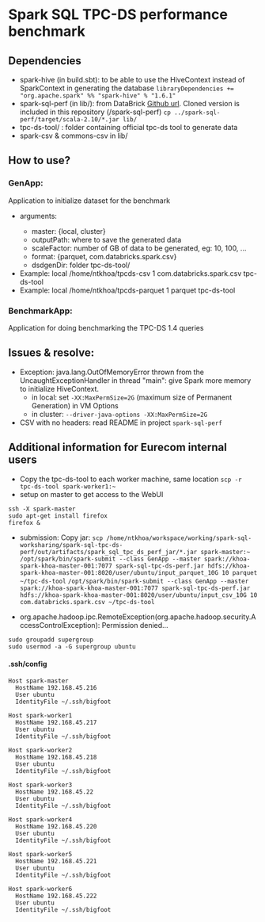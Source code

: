 # Spark SQL TPC-DS performance benchmark

## Dependencies
- spark-hive (in build.sbt): to be able to use the HiveContext instead of SparkContext in generating the database
`libraryDependencies += "org.apache.spark" %% "spark-hive" % "1.6.1"`
- spark-sql-perf (in lib/): from DataBrick [Github url](https://github.com/databricks/spark-sql-perf). Cloned version is included in this repository (/spark-sql-perf)
`cp ../spark-sql-perf/target/scala-2.10/*.jar lib/`
- tpc-ds-tool/ : folder containing official tpc-ds tool to generate data
- spark-csv & commons-csv in lib/

## How to use?

### GenApp: 
Application to initialize dataset for the benchmark
- arguments: <inputPath> <scaleFactor> <format> <dsdgenDir>
    + master: {local, cluster}
    + outputPath: where to save the generated data
    + scaleFactor: number of GB of data to be generated, eg: 10, 100, ...
    + format: {parquet, com.databricks.spark.csv}
    + dsdgenDir: folder tpc-ds-tool/
- Example: local /home/ntkhoa/tpcds-csv 1 com.databricks.spark.csv tpc-ds-tool
- Example: local /home/ntkhoa/tpcds-parquet 1 parquet tpc-ds-tool
    
### BenchmarkApp: 
Application for doing benchmarking the TPC-DS 1.4 queries

## Issues & resolve:
- Exception: java.lang.OutOfMemoryError thrown from the UncaughtExceptionHandler in thread "main": give Spark more memory to initialize HiveContext.
    + in local: set `-XX:MaxPermSize=2G` (maximum size of Permanent Generation) in VM Options
    + in cluster: `--driver-java-options -XX:MaxPermSize=2G` 
- CSV with no headers: read README in project `spark-sql-perf`


## Additional information for Eurecom internal users
- Copy the tpc-ds-tool to each worker machine, same location
`scp -r tpc-ds-tool spark-worker1:~`
- setup on master to get access to the WebUI
```
ssh -X spark-master
sudo apt-get install firefox
firefox &
```
- submission: 
Copy jar: `scp /home/ntkhoa/workspace/working/spark-sql-worksharing/spark-sql-tpc-ds-perf/out/artifacts/spark_sql_tpc_ds_perf_jar/*.jar spark-master:~`
`/opt/spark/bin/spark-submit --class GenApp --master spark://khoa-spark-khoa-master-001:7077 spark-sql-tpc-ds-perf.jar hdfs://khoa-spark-khoa-master-001:8020/user/ubuntu/input_parquet_10G 10 parquet ~/tpc-ds-tool`
`/opt/spark/bin/spark-submit --class GenApp --master spark://khoa-spark-khoa-master-001:7077 spark-sql-tpc-ds-perf.jar hdfs://khoa-spark-khoa-master-001:8020/user/ubuntu/input_csv_10G 10 com.databricks.spark.csv ~/tpc-ds-tool`

- org.apache.hadoop.ipc.RemoteException(org.apache.hadoop.security.AccessControlException): Permission denied...
```
sudo groupadd supergroup
sudo usermod -a -G supergroup ubuntu
```

#### .ssh/config
```
Host spark-master
  HostName 192.168.45.216
  User ubuntu
  IdentityFile ~/.ssh/bigfoot

Host spark-worker1
  HostName 192.168.45.217
  User ubuntu
  IdentityFile ~/.ssh/bigfoot

Host spark-worker2
  HostName 192.168.45.218
  User ubuntu
  IdentityFile ~/.ssh/bigfoot

Host spark-worker3
  HostName 192.168.45.22
  User ubuntu
  IdentityFile ~/.ssh/bigfoot

Host spark-worker4
  HostName 192.168.45.220
  User ubuntu
  IdentityFile ~/.ssh/bigfoot

Host spark-worker5
  HostName 192.168.45.221
  User ubuntu
  IdentityFile ~/.ssh/bigfoot

Host spark-worker6
  HostName 192.168.45.222
  User ubuntu
  IdentityFile ~/.ssh/bigfoot
```